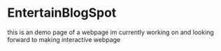 # EntertainBlogSpot
this is an demo page of a webpage im currently working on and looking forward to making interactive webpage
